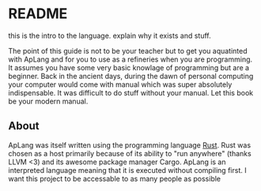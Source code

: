 # README
this is the intro to the language. explain why it exists and stuff. 

The point of this guide is not to be your teacher but to get you aquatinted with ApLang and for you to use as a refineries when you are programming. It assumes you have some very basic knowlage of programming but are a beginner. Back in the ancient days, during the dawn of personal computing your computer would come with manual which was super absolutely indispensable. It was difficult to do stuff without your manual. Let this book be your modern manual.

## About

ApLang was itself written using the programming language [Rust](https://rust-lang.org). Rust was chosen as a host primarily because of its ability to "run anywhere" (thanks LLVM <3) and its awesome package manager Cargo. ApLang is an interpreted language meaning that it is executed without compiling first. I want this project to be accessable to as many people as possible